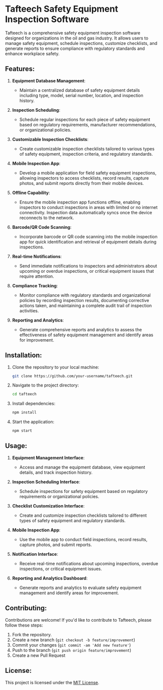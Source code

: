 # Tafteech Safety Equipment Inspection Software

Tafteech is a comprehensive safety equipment inspection software designed for organizations in the oil and gas industry. It allows users to manage safety equipment, schedule inspections, customize checklists, and generate reports to ensure compliance with regulatory standards and enhance workplace safety.

## Features:

1. **Equipment Database Management**:
   - Maintain a centralized database of safety equipment details including type, model, serial number, location, and inspection history.

2. **Inspection Scheduling**:
   - Schedule regular inspections for each piece of safety equipment based on regulatory requirements, manufacturer recommendations, or organizational policies.

3. **Customizable Inspection Checklists**:
   - Create customizable inspection checklists tailored to various types of safety equipment, inspection criteria, and regulatory standards.

4. **Mobile Inspection App**:
   - Develop a mobile application for field safety equipment inspections, allowing inspectors to access checklists, record results, capture photos, and submit reports directly from their mobile devices.

5. **Offline Capability**:
   - Ensure the mobile inspection app functions offline, enabling inspectors to conduct inspections in areas with limited or no internet connectivity. Inspection data automatically syncs once the device reconnects to the network.

6. **Barcode/QR Code Scanning**:
   - Incorporate barcode or QR code scanning into the mobile inspection app for quick identification and retrieval of equipment details during inspections.

7. **Real-time Notifications**:
   - Send immediate notifications to inspectors and administrators about upcoming or overdue inspections, or critical equipment issues that require attention.

8. **Compliance Tracking**:
   - Monitor compliance with regulatory standards and organizational policies by recording inspection results, documenting corrective actions taken, and maintaining a complete audit trail of inspection activities.

9. **Reporting and Analytics**:
   - Generate comprehensive reports and analytics to assess the effectiveness of safety equipment management and identify areas for improvement.

## Installation:

1. Clone the repository to your local machine:

   ```bash
   git clone https://github.com/your-username/tafteech.git
   ```

2. Navigate to the project directory:

   ```bash
   cd tafteech
   ```

3. Install dependencies:

   ```bash
   npm install
   ```

4. Start the application:

   ```bash
   npm start
   ```

## Usage:

1. **Equipment Management Interface**:
   - Access and manage the equipment database, view equipment details, and track inspection history.

2. **Inspection Scheduling Interface**:
   - Schedule inspections for safety equipment based on regulatory requirements or organizational policies.

3. **Checklist Customization Interface**:
   - Create and customize inspection checklists tailored to different types of safety equipment and regulatory standards.

4. **Mobile Inspection App**:
   - Use the mobile app to conduct field inspections, record results, capture photos, and submit reports.

5. **Notification Interface**:
   - Receive real-time notifications about upcoming inspections, overdue inspections, or critical equipment issues.

6. **Reporting and Analytics Dashboard**:
   - Generate reports and analytics to evaluate safety equipment management and identify areas for improvement.

## Contributing:

Contributions are welcome! If you'd like to contribute to Tafteech, please follow these steps:
1. Fork the repository.
2. Create a new branch (`git checkout -b feature/improvement`)
3. Commit your changes (`git commit -am 'Add new feature'`)
4. Push to the branch (`git push origin feature/improvement`)
5. Create a new Pull Request

## License:

This project is licensed under the [MIT License](LICENSE).
